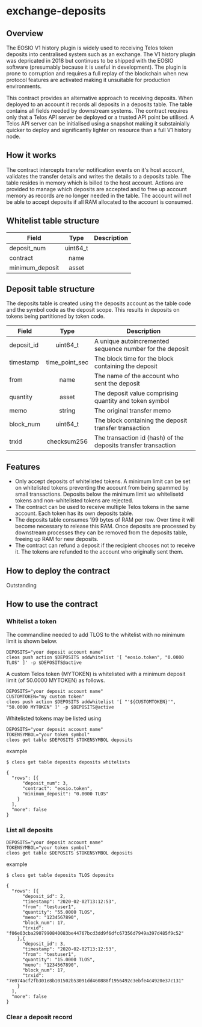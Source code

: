 # exchange-deposits

## Overview

The EOSIO V1 history plugin is widely used to receiving Telos token deposits into centralised system such as an exchange. The V1 history plugin was depricated in 2018 but continues to be shipped with the EOSIO software (presumably because it is useful in development). The plugin is prone to corruption and requires a full replay of the blockchain when new protocol features are activated making it unsuitable for production environments.

This contract provides an alternative approach to receiving deposits. When deployed to an account it records all deposits in a deposits table. The table contains all fields needed by downstream systems. The contract requires only that a Telos API server be deployed or a trusted API point be utilised. A Telos API server can be initialised using a snapshot making it substainially quicker to deploy and significantly lighter on resource than a full V1 history node.

## How it works

The contract intercepts transfer notification events on it's host account, validates the transfer details and writes the details to a deposits table. The table resides in memory which is billed to the host account. Actions are provided to manage which deposits are accepted and to free up account memory as records are no longer needed in the table. The account will not be able to accept deposits if all RAM allocated to the account is consumed.

## Whitelist table structure

| Field | Type | Description |
| --- |:---:| ---|
| deposit_num | uint64_t |  |
| contract | name |  |
| minimum_deposit | asset |  |

## Deposit table structure

The deposits table is created using the deposits account as the table code and the symbol code as the deposit scope. This results in deposits on tokens being partitioned by token code.

| Field | Type | Description |
| --- |:---:| ---|
| deposit_id | uint64_t | A unique autoincremented sequence number for the deposit |
| timestamp | time_point_sec | The block time for the block containing the deposit |
| from | name | The name of the account who sent the deposit |
| quantity | asset | The deposit value comprising quantity and token symbol |
| memo | string | The original transfer memo |
| block_num | uint64_t | The block containing the deposit transfer transaction |
| trxid | checksum256 | The transaction id (hash) of the deposits transfer transaction |

## Features

* Only accept deposits of whitelisted tokens. A minimum limit can be set on whitelisted tokens preventing the account from being spammed by small transactions. Deposits below the minimum limit wo whitelisetd tokens and non-whitelisted tokens are rejected.
* The contract can be used to receive multiple Telos tokens in the same account. Each token has its own deposits table.
* The deposits table consumes 199 bytes of RAM per row. Over time it will become necessary to release this RAM. Once deposits are processed by downstream processes they can be removed from the deposits table, freeing up RAM for new deposits.
* The contract can refund a deposit if the recipient chooses not to receive it. The tokens are refunded to the account who originally sent them.

## How to deploy the contract

Outstanding

## How to use the contract

### Whitelist a token

The commandline needed to add TLOS to the whitelist with no minimum limit is shown below.
```commandline
DEPOSITS="your deposit account name"
cleos push action $DEPOSITS addwhitelist '[ "eosio.token", "0.0000 TLOS" ]' -p $DEPOSITS@active
```
A custom Telos token (MYTOKEN) is whitelisted with a minimum deposit limit (of 50.0000 MYTOKEN) as follows.
```commandline
DEPOSITS="your deposit account name"
CUSTOMTOKEN="my custom token"
cleos push action $DEPOSITS addwhitelist '[ "'${CUSTOMTOKEN}'", "50.0000 MYTOKEN" ]' -p $DEPOSITS@active
```
Whitelisted tokens may be listed using
```commandline
DEPOSITS="your deposit account name"
TOKENSYMBOL="your token symbol"
cleos get table $DEPOSITS $TOKENSYMBOL deposits
```
example
```commandline
$ cleos get table deposits deposits whitelists

{
  "rows": [{
      "deposit_num": 3,
      "contract": "eosio.token",
      "minimum_deposit": "0.0000 TLOS"
    }
  ],
  "more": false
}
```

### List all deposits

```commandline
DEPOSITS="your deposit account name"
TOKENSYMBOL="your token symbol"
cleos get table $DEPOSITS $TOKENSYMBOL deposits
```
example
```commandline
$ cleos get table deposits TLOS deposits

{
  "rows": [{
      "deposit_id": 2,
      "timestamp": "2020-02-02T13:12:53",
      "from": "testuser1",
      "quantity": "55.0000 TLOS",
      "memo": "1234567890",
      "block_num": 17,
      "trxid": "f06e03cba2907990840083be44767bcd3dd9f6dfc67356d7949a397d485f9c52"
    },{
      "deposit_id": 3,
      "timestamp": "2020-02-02T13:12:53",
      "from": "testuser1",
      "quantity": "15.0000 TLOS",
      "memo": "1234567890",
      "block_num": 17,
      "trxid": "7e074acf2fb301e8b101502b53091dd460888f1956492c3ebfe4c4920e37c131"
    }
  ],
  "more": false
}
```

### Clear a deposit record